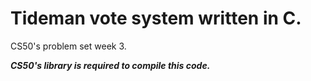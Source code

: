 # Tideman vote system written in C.
CS50's problem set week 3.

***CS50's library is required to compile this code.***
